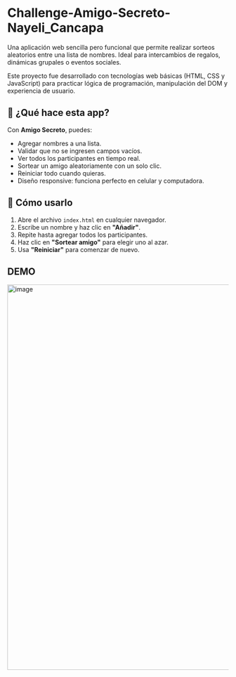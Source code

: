 # Challenge-Amigo-Secreto-Nayeli_Cancapa
Una aplicación web sencilla pero funcional que permite realizar sorteos aleatorios entre una lista de nombres. Ideal para intercambios de regalos, dinámicas grupales o eventos sociales.

Este proyecto fue desarrollado con tecnologías web básicas (HTML, CSS y JavaScript) para practicar lógica de programación, manipulación del DOM y experiencia de usuario.

## 🌟 ¿Qué hace esta app?
Con **Amigo Secreto**, puedes:

- Agregar nombres a una lista.
- Validar que no se ingresen campos vacíos.
- Ver todos los participantes en tiempo real.
- Sortear un amigo aleatoriamente con un solo clic.
- Reiniciar todo cuando quieras.
- Diseño responsive: funciona perfecto en celular y computadora.

## 🚀 Cómo usarlo

1. Abre el archivo `index.html` en cualquier navegador.
2. Escribe un nombre y haz clic en **"Añadir"**.
3. Repite hasta agregar todos los participantes.
4. Haz clic en **"Sortear amigo"** para elegir uno al azar.
5. Usa **"Reiniciar"** para comenzar de nuevo.

 ## DEMO
 
 <img width="1303" height="878" alt="image" src="https://github.com/user-attachments/assets/4c25070a-c766-4954-b999-39490060160d" />
